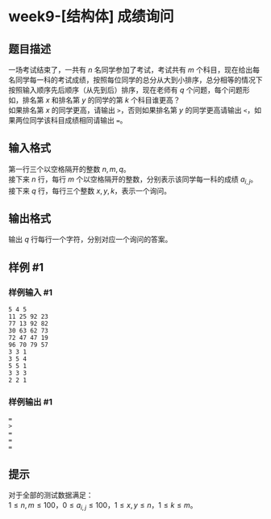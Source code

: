 # week9-[结构体] 成绩询问

## 题目描述

一场考试结束了，一共有 $n$ 名同学参加了考试，考试共有 $m$ 个科目，现在给出每名同学每一科的考试成绩，按照每位同学的总分从大到小排序，总分相等的情况下按照输入顺序先后顺序（从先到后）排序，现在老师有 $q$ 个问题，每个问题形如，排名第 $x$ 和排名第 $y$ 的同学的第 $k$ 个科目谁更高？  
如果排名第 $x$ 的同学更高，请输出 `>`，否则如果排名第 $y$ 的同学更高请输出 `<`，如果两位同学该科目成绩相同请输出 `=`。

## 输入格式

第一行三个以空格隔开的整数 $n,m,q$。  
接下来 $n$ 行，每行 $m$ 个以空格隔开的整数，分别表示该同学每一科的成绩 $a_{i,j}$。  
接下来 $q$ 行，每行三个整数 $x,y,k$，表示一个询问。

## 输出格式

输出 $q$ 行每行一个字符，分别对应一个询问的答案。

## 样例 #1

### 样例输入 #1

```
5 4 5
11 25 92 23 
77 13 92 82 
30 63 62 73 
72 47 47 19 
96 70 79 57 
3 3 1
3 5 4
5 5 1
3 3 3
2 2 1
```

### 样例输出 #1

```
=
>
=
=
=
```

## 提示

对于全部的测试数据满足：  
$1\le n,m\le 100$，$0\le a_{i,j}\le 100$，$1\le x,y\le n$，$1\le k\le m$。